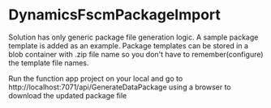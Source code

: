 # DynamicsFscmPackageImport

Solution has only generic package file generation logic. A sample package template is added as an example. 
Package templates can be stored in a blob container with <DmfProjectName>.zip file name so you don't have to remember(configure) the template file names.
  
Run the function app project on your local and go to http://localhost:7071/api/GenerateDataPackage using a browser to download the updated package file
